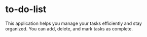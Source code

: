 # to-do-list
This application helps you manage your tasks efficiently and stay organized. You can add, delete, and mark tasks as complete.

